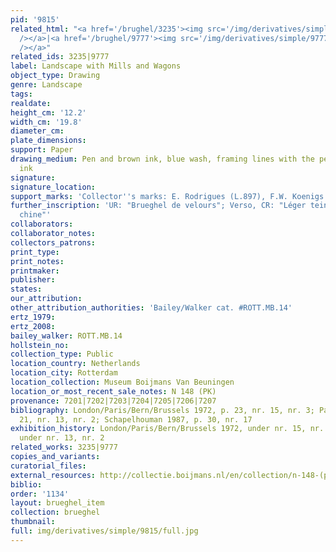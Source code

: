 ```yaml
---
pid: '9815'
related_html: "<a href='/brughel/3235'><img src='/img/derivatives/simple/3235/thumbnail.jpg'
  /></a>|<a href='/brughel/9777'><img src='/img/derivatives/simple/9777/thumbnail.jpg'
  /></a>"
related_ids: 3235|9777
label: Landscape with Mills and Wagons
object_type: Drawing
genre: Landscape
tags: 
realdate: 
height_cm: '12.2'
width_cm: '19.8'
diameter_cm: 
plate_dimensions: 
support: Paper
drawing_medium: Pen and brown ink, blue wash, framing lines with the pen in brown
  ink
signature: 
signature_location: 
support_marks: 'Collector''s marks: E. Rodrigues (L.897), F.W. Koenigs (L.1023a)'
further_inscription: 'UR: "Brueghel de velours"; Verso, CR: "Léger teint encre de
  chine"'
collaborators: 
collaborator_notes: 
collectors_patrons: 
print_type: 
print_notes: 
printmaker: 
publisher: 
states: 
our_attribution: 
other_attribution_authorities: 'Bailey/Walker cat. #ROTT.MB.14'
ertz_1979: 
ertz_2008: 
bailey_walker: ROTT.MB.14
hollstein_no: 
collection_type: Public
location_country: Netherlands
location_city: Rotterdam
location_collection: Museum Boijmans Van Beuningen
location_or_most_recent_sale_notes: N 148 (PK)
provenance: 7201|7202|7203|7204|7205|7206|7207
bibliography: London/Paris/Bern/Brussels 1972, p. 23, nr. 15, nr. 3; Paris 1974, p.
  21, nr. 13, nr. 2; Schapelhouman 1987, p. 30, nr. 17
exhibition_history: London/Paris/Bern/Brussels 1972, under nr. 15, nr. 3|Paris 1974,
  under nr. 13, nr. 2
related_works: 3235|9777
copies_and_variants: 
curatorial_files: 
external_resources: http://collectie.boijmans.nl/en/collection/n-148-(pk)
biblio: 
order: '1134'
layout: brueghel_item
collection: brueghel
thumbnail: 
full: img/derivatives/simple/9815/full.jpg
---
```

